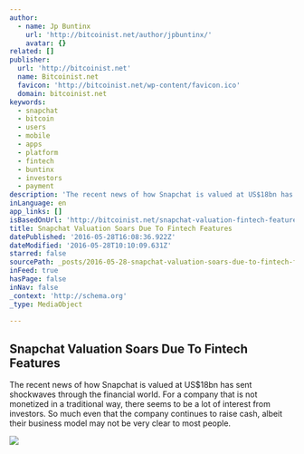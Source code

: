```yaml
---
author:
  - name: Jp Buntinx
    url: 'http://bitcoinist.net/author/jpbuntinx/'
    avatar: {}
related: []
publisher:
  url: 'http://bitcoinist.net'
  name: Bitcoinist.net
  favicon: 'http://bitcoinist.net/wp-content/favicon.ico'
  domain: bitcoinist.net
keywords:
  - snapchat
  - bitcoin
  - users
  - mobile
  - apps
  - platform
  - fintech
  - buntinx
  - investors
  - payment
description: 'The recent news of how Snapchat is valued at US$18bn has sent shockwaves through the financial world. For a company that is not monetized in a traditional way, there seems to be a lot of interest from investors. So much even that the company continues to raise cash, albeit their business model may not be very clear to most people.'
inLanguage: en
app_links: []
isBasedOnUrl: 'http://bitcoinist.net/snapchat-valuation-fintech-features/'
title: Snapchat Valuation Soars Due To Fintech Features
datePublished: '2016-05-28T16:08:36.922Z'
dateModified: '2016-05-28T10:10:09.631Z'
starred: false
sourcePath: _posts/2016-05-28-snapchat-valuation-soars-due-to-fintech-features.md
inFeed: true
hasPage: false
inNav: false
_context: 'http://schema.org'
_type: MediaObject

---
```

<article style=""><h1>Snapchat Valuation Soars Due To Fintech Features</h1><p>The recent news of how Snapchat is valued at US$18bn has sent shockwaves through the financial world. For a company that is not monetized in a traditional way, there seems to be a lot of interest from investors. So much even that the company continues to raise cash, albeit their business model may not be very clear to most people.</p><img src="http://bitcoinist.net/wp-content/uploads/2016/05/Snapchat.jpg" /></article>